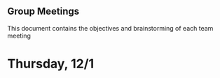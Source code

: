 ## Group Meetings
This document contains the objectives and brainstorming of each team meeting
# Thursday, 12/1
